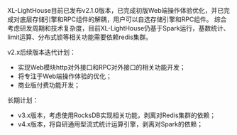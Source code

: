 XL-LightHouse目前已发布v2.1.0版本，已完成初版Web端操作体验优化，并已完成对底层存储引擎和RPC组件的解耦，用户可以自选存储引擎和RPC组件。
综合考虑研发周期和技术复杂度，目前XL-LightHouse仍基于Spark运行，基数统计、limit运算、分布式锁等相关功能需要依赖redis集群。

v2.x后续版本迭代计划：
+ 实现Web模块http对外接口和RPC对外接口的相关功能开发；
+ 将专注于Web端操作体验的优化；
+ 商业版付费功能开发；

长期计划：
+ v3.x版本，考虑使用RocksDB实现相关功能，剥离对Redis集群的依赖；
+ v4.x版本，将自研通用型流式统计运算引擎，剥离对Spark的依赖；
